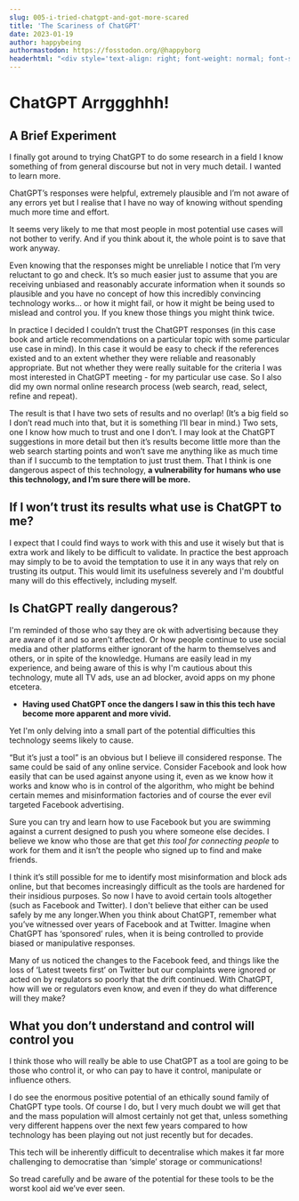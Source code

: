 ```yaml
---
slug: 005-i-tried-chatgpt-and-got-more-scared
title: 'The Scariness of ChatGPT'
date: 2023-01-19
author: happybeing
authormastodon: https://fosstodon.org/@happyborg
headerhtml: "<div style='text-align: right; font-weight: normal; font-size: 8pt; color: rgb(100, 100, 100);'>Solid on SAFE image by <a href='https://forum.safenetwork.bg/u/dimitar/'>@dimitar</a><br/></div><div style='text-align: center; font-weight: bold; font-size: +4em;'><img src='/images/solidonsafelogo.png' description='Solid logo' style='text-flow: left; '><br/>The Scariness of ChatGPT</div>"
---
```


# ChatGPT Arrggghhh!

## A Brief Experiment
I finally got around to trying ChatGPT to do some research in a field I know something of from general discourse but not in very much detail. I wanted to learn more.

ChatGPT’s responses were helpful, extremely plausible and I’m not aware of any errors yet but I realise that I have no way of knowing without spending much more time and effort.

It seems very likely to me that most people in most potential use cases will not bother to verify. And if you think about it, the whole point is to save that work anyway.

Even knowing that the responses might be unreliable I notice that I’m very reluctant to go and check. It’s so much easier just to assume that you are receiving unbiased and reasonably accurate information when it sounds so plausible and you have no concept of how this incredibly convincing technology works… or how it might fail, or how it might be being used to mislead and control you. If you knew those things you might think twice.

In practice I decided I couldn’t trust the ChatGPT responses (in this case book and article recommendations on a particular topic with some particular use case in mind). In this case it would be easy to check if the references existed and to an extent whether they were reliable and reasonably appropriate. But not whether they were really suitable for the criteria I was most interested in ChatGPT meeting - for my particular use case. So I also did my own normal online research process (web search, read, select, refine and repeat).

The result is that I have two sets of results and no overlap! (It’s a big field so I don’t read much into that, but it is something I’ll bear in mind.) Two sets, one I know how much to trust and one I don’t. I may look at the ChatGPT suggestions in more detail but then it’s results become little more than the web search starting points and won’t save me anything like as much time than if I succumb to the temptation to just trust them. That I think is one dangerous aspect of this technology, ****a vulnerability for humans who use this technology, and I’m sure there will be more.****

## If I won’t trust its results what use is ChatGPT to me?

I expect that I could find ways to work with this and use it wisely but that is extra work and likely to be difficult to validate. In practice the best approach may simply to be to avoid the temptation to use it in any ways that rely on trusting its output. This would limit its usefulness severely and I'm doubtful many will do this effectively, including myself.

## Is ChatGPT really dangerous?

I'm reminded of those who say they are ok with advertising because they are aware of it and so aren't affected. Or how people continue to use social media and other platforms either ignorant of the harm to themselves and others, or in spite of the knowledge. Humans are easily lead in my experience, and being aware of this is why I'm cautious about this technology, mute all TV ads, use an ad blocker, avoid apps on my phone etcetera.

- ****Having used ChatGPT once the dangers I saw in this this tech have become more apparent and more vivid.****

Yet I'm only delving into a small part of the potential difficulties this technology seems likely to cause.

“But it’s just a tool” is an obvious but I believe ill considered response. The same could be said of any online service. Consider Facebook and look how easily that can be used against anyone using it, even as we know how it works and know who is in control of the algorithm, who might be behind certain memes and misinformation factories and of course the ever evil targeted Facebook advertising.

Sure you can try and learn how to use Facebook but you are swimming against a current designed to push you where someone else decides. I believe we know who those are that get *this tool for connecting people* to work for them and it isn’t the people who signed up to find and make friends.

I think it’s still possible for me to identify most misinformation and block ads online, but that becomes increasingly difficult as the tools are hardened for their insidious purposes. So now I have to avoid certain tools altogether (such as Facebook and Twitter). I don't believe that either can be used safely by me any longer.When you think about ChatGPT, remember what you’ve witnessed over years of Facebook and at Twitter. Imagine when ChatGPT has ‘sponsored’ rules, when it is being controlled to provide biased or manipulative responses.

Many of us noticed the changes to the Facebook feed, and things like the loss of ‘Latest tweets first’ on Twitter but our complaints were ignored or acted on by regulators so poorly that the drift continued. With ChatGPT, how will we or regulators even know, and even if they do what difference will they make?

## What you don’t understand and control will control you

I think those who will really be able to use ChatGPT as a tool are going to be those who control it, or who can pay to have it control, manipulate or influence others.

I do see the enormous positive potential of an ethically sound family of ChatGPT type tools. Of course I do, but I very much doubt we will get that and the mass population will almost certainly not get that, unless something very different happens over the next few years compared to how technology has been playing out not just recently but for decades.

This tech will be inherently difficult to decentralise which makes it far more challenging to democratise than ‘simple’ storage or communications!

So tread carefully and be aware of the potential for these tools to be the worst kool aid we’ve ever seen.

